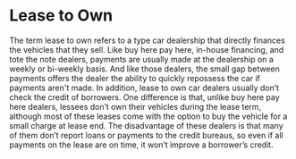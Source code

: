 ---
---

# Lease to Own

The term lease to own refers to a type car dealership that directly finances the vehicles that they sell. Like buy here pay here, in-house financing, and tote the note dealers, payments are usually made at the dealership on a weekly or bi-weekly basis. And like those dealers, the small gap between payments offers the dealer the ability to quickly repossess the car if payments aren't made. In addition, lease to own car dealers usually don’t check the credit of borrowers. One difference is that, unlike buy here pay here dealers, lessees don’t own their vehicles during the lease term, although most of these leases come with the option to buy the vehicle for a small charge at lease end. The disadvantage of these dealers is that many of them don’t report loans or payments to the credit bureaus, so even if all payments on the lease are on time, it won’t improve a borrower’s credit.
